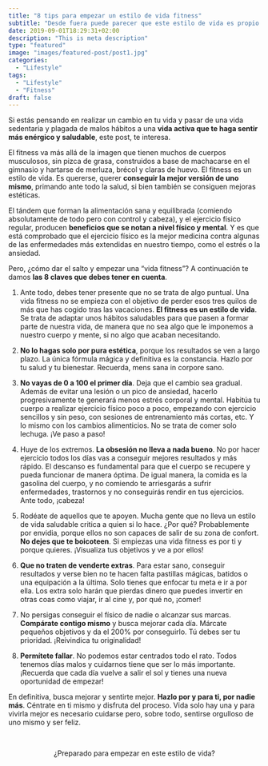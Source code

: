 ```yaml
---
title: "8 tips para empezar un estilo de vida fitness"
subtitle: "Desde fuera puede parecer que este estilo de vida es propio de personas obsesionadas con el gimnasio y con comer sano, pero nada más lejos de la realidad. El equilibrio y la actividad física, sea cual sea, son la clave. Te damos 8 tips para que comprendas mejor el estilo de vida fitness y cómo adoptarlo."
date: 2019-09-01T18:29:31+02:00
description: "This is meta description"
type: "featured"
image: "images/featured-post/post1.jpg"
categories: 
  - "Lifestyle"
tags:
  - "Lifestyle"
  - "Fitness"
draft: false
---
```


Si estás pensando en realizar un cambio en tu vida y pasar de una vida sedentaria y plagada de malos hábitos a una **vida activa que te haga sentir más enérgico y saludable**, este post, te interesa.  

El fitness va más allá de la imagen que tienen muchos de cuerpos musculosos, sin pizca de grasa, construidos a base de machacarse en el gimnasio y hartarse de merluza, brécol y claras de huevo. El fitness es un estilo de vida. Es quererse, querer **conseguir la mejor versión de uno mismo**, primando ante todo la salud, si bien también se consiguen mejoras estéticas. 

El tándem que forman la alimentación sana y equilibrada (comiendo absolutamente de todo pero con control y cabeza), y el ejercicio físico regular, producen **beneficios que se notan a nivel físico y mental**. Y es que está comprobado que el ejercicio físico es la mejor medicina contra algunas de las enfermedades más extendidas en nuestro tiempo, como el estrés o la ansiedad. 

Pero, ¿cómo dar el salto y empezar una “vida fitness”? A continuación te damos **las 8 claves que debes tener en cuenta**.

1. Ante todo, debes tener presente que no se trata de algo puntual. Una vida fitness no se empieza con el objetivo de perder esos tres quilos de más que has cogido tras las vacaciones. **El fitness es un estilo de vida**. Se trata de adaptar unos hábitos saludables para que pasen a formar parte de nuestra vida, de manera que no sea algo que le imponemos a nuestro cuerpo y mente, si no algo que acaban necesitando.

2. **No lo hagas solo por pura estética**, porque los resultados se ven a largo plazo. La única fórmula mágica y definitiva es la constancia. Hazlo por tu salud y tu bienestar. Recuerda, mens sana in corpore sano.

3. **No vayas de 0 a 100 el primer día**. Deja que el cambio sea gradual. Además de evitar una lesión o un pico de ansiedad, hacerlo progresivamente te generará menos estrés corporal y mental. Habitúa tu cuerpo a realizar ejercicio físico poco a poco, empezando con ejercicio sencillos y sin peso, con sesiones de entrenamiento más cortas, etc. Y lo mismo con los cambios alimenticios. No se trata de comer solo lechuga. ¡Ve paso a paso!

4. Huye de los extremos. **La obsesión no lleva a nada bueno**. No por hacer ejercicio todos los días vas a conseguir mejores resultados y más rápido. El descanso es fundamental para que el cuerpo se recupere y pueda funcionar de manera óptima. De igual manera, la comida es la gasolina del cuerpo, y no comiendo te arriesgarás a sufrir enfermedades, trastornos y no conseguirás rendir en tus ejercicios. Ante todo, ¡cabeza!

5. Rodéate de aquellos que te apoyen. Mucha gente que no lleva un estilo de vida saludable critica a quien si lo hace. ¿Por qué? Probablemente por envidia, porque ellos no son capaces de salir de su zona de confort. **No dejes que te boicoteen**. Si empiezas una vida fitness es por ti y porque quieres. ¡Visualiza tus objetivos y ve a por ellos! 

6. **Que no traten de venderte extras**. Para estar sano, conseguir resultados y verse bien no te hacen falta pastillas mágicas, batidos o una equipación a la última. Solo tienes que enfocar tu meta e ir a por ella. Los extra solo harán que pierdas dinero que puedes invertir en otras coas como viajar, ir al cine y, por qué no, ¡comer!

7. No persigas conseguir el físico de nadie o alcanzar sus marcas. **Compárate contigo mismo** y busca mejorar cada día. Márcate pequeños objetivos y da el 200% por conseguirlo. Tú debes ser tu prioridad. ¡Reivindica tu originalidad!

8. **Permítete fallar**. No podemos estar centrados todo el rato. Todos tenemos días malos y cuidarnos tiene que ser lo más importante. ¡Recuerda que cada día vuelve a salir el sol y tienes una nueva oportunidad de empezar!

En definitiva, busca mejorar y sentirte mejor. **Hazlo por y para ti, por nadie más**. Céntrate en ti mismo y disfruta del proceso. Vida solo hay una y para vivirla mejor es necesario cuidarse pero, sobre todo, sentirse orgulloso de uno mismo y ser feliz. 

<br/>
<p style="text-align: center;">¿Preparado para empezar en este estilo de vida? </p>
<br/>
